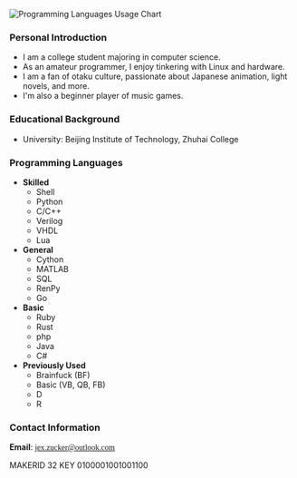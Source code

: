![Programming Languages Usage Chart](https://github-readme-stats.vercel.app/api/top-langs/?username=wetor&&show_icons=true&count_private=true&hide_border=true&theme=graywhite&layout=compact&langs_count=8&exclude_repo=wxGo)

### Personal Introduction

- I am a college student majoring in computer science.
- As an amateur programmer, I enjoy tinkering with Linux and hardware.
- I am a fan of otaku culture, passionate about Japanese animation, light novels, and more.
- I'm also a beginner player of music games.

### Educational Background

- University: Beijing Institute of Technology, Zhuhai College

### Programming Languages

- **Skilled**
  - Shell
  - Python
  - C/C++
  - Verilog
  - VHDL
  - Lua
- **General**
  - Cython
  - MATLAB
  - SQL
  - RenPy
  - Go
- **Basic**
  - Ruby
  - Rust
  - php
  - Java
  - C#
- **Previously Used**
  - Brainfuck (BF)
  - Basic (VB, QB, FB)
  - D
  - R

### Contact Information

**Email**: <font face="Consolas">jex.zucker@outlook.com</font>

MAKERID 32 KEY 0100001001001100
